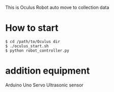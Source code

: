 This is Oculus Robot auto move to collection data

How to start
============

	$ cd /path/to/Oculus dir
	$ ./oculus_start.sh
	$ python robot_controller.py

addition equipment
==================

Arduino Uno
Servo
Ultrasonic sensor
